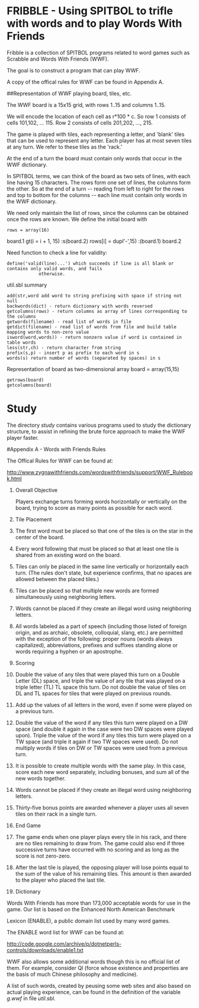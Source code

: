 # FRIBBLE - Using SPITBOL to trifle with words and to play Words With Friends

Fribble is a collection of SPITBOL programs related to word games such as Scrabble and Words With Friends (WWF).

The goal is to construct a program that can play WWF.

A copy of the offical rules for WWF can be found in Appendix A.

##Representation of WWF playing board, tiles, etc.

The WWF board is a 15x15 grid, with rows 1..15 and columns 1..15.

We will encode the location of each cell as r*100 * c. So row 1 consists of cells 101,102, ... 115. Row 2 consists
of cells 201,202, ..., 215.

The game is played with tiles, each representing a letter, and 'blank' tiles that can be used
to represent any letter.  Each player has at most seven tiles at any turn. We refer to these tiles as the 'rack.'

At the end of a turn the board must contain only words that occur in the WWF dictionary.

In SPITBOL terms, we can think of the board as two sets of lines, with each line having 15 characters. The
rows form one set of lines, the columns form the other. So at the end of a turn -- reading from left to right for
the rows and top to bottom for the columns -- each line must contain only words in the WWF dictionary.

We need only maintain the list of rows, since the columns can be obtained once the rows are known. 
We define the initial board with

	rows = array(16)
board.1
	gt(i = i + 1, 15)			:s(board.2)
	rows[i] = dupl'-',15)			:(board.1)
board.2


Need function to check a line for validity:

	define('valid(line)...') which succeeds if line is all blank or contains only valid words, and fails
				otherwise.


util.sbl summary

	add(str,word add word to string prefixing with space if string not null
	backwords(dict) - return dictionary with words reversed
	getcolumns(rows) - return columns as array of lines corresponding to the columns
	getwords(filename) - read list of words in file
	getdict(filename) - read list of words from file and build table mapping words to non-zero value
	isword(word,words)) - return nonzero value if word is contained in table words
	less(str,ch) - return character from string
	prefix(s,p) - insert p as prefix to each word in s
	words(s) return number of words (separated by spaces) in s
	
Representation of board as two-dimensional array
	board = array(15,15)

	getrows(board)
	getcolumns(board)

# Study

The directory *study* contains various programs used to study the dictionary structure, to assist in
refining the brute force approach to make the WWF player faster.



#Appendix A - Words with Friends Rules

The Offical Rules for WWF can be found at:

http://www.zygnawithfriends.com/wordswithfriends/support/WWF_Rulebook.html

1. Overall Objective

    Players exchange turns forming words horizontally or vertically on the board, trying to score as many points as possible for each word.

2. Tile Placement

  1. The first word must be placed so that one of the tiles is on the star in the center of the board.

  2. Every word following that must be placed so that at least one tile is shared from an existing word on the board.

  3. Tiles can only be placed in the same line vertically or horizontally each turn. (The rules don't state,
 but experience confirms, that no spaces are allowed between the placed tiles.)

  4. Tiles can be placed so that multiple new words are formed simultaneously using neighboring letters.

  5. Words cannot be placed if they create an illegal word using neighboring letters.

  6. All words labeled as a part of speech (including those listed of foreign origin, and as archaic, obsolete, colloquial, slang, etc.)
       are permitted with the exception of the following: proper nouns (words always capitalized), abbreviations, prefixes and suffixes
       standing alone or words requiring a hyphen or an apostrophe.

3. Scoring

  1. Double the value of any tiles that were played this turn on a Double Letter (DL) space, and triple the value of 
any tile that was played on a triple letter (TL) TL space this turn. 
Do not double the value of tiles on DL and TL spaces for tiles that were played on previous rounds.

  2. Add up the values of all letters in the word, even if some were played on a previous turn.

  3. Double the value of the word if any tiles this turn were played on a DW space (and double it again 
in the case were two DW spaces were played upon). Triple the value of the word if any tiles this turn were played on a 
TW space (and triple it again if two TW spaces were used). Do not multiply words if tiles on DW or 
TW spaces were used from a previous turn.

  4. It is possible to create multiple words with the same play. In this case, score each new word separately,
 including bonuses, and sum all of the new words together.  

  5. Words cannot be placed if they create an illegal word using neighboring letters.

  6. Thirty-five bonus points are awarded whenever a player uses all seven tiles on their rack in a single turn.

4. End Game

  1. The game ends when one player plays every tile in his rack, and there are no tiles remaining to draw from.
The game could also end if three successive turns have occurred with no scoring and as long as the score is not zero-zero.

  2. After the last tile is played, the opposing player will lose points equal to the sum of the value of his remaining tiles.
This amount is then awarded to the player who placed the last tile.

5. Dictionary

Words With Friends has more than 173,000 acceptable words for use in the game. Our list is based on the Enhanced North American Benchmark

   Lexicon (ENABLE), a public domain list used by many word games.  

The ENABLE word list for WWF can be found at:

http://code.google.com/archive/p/dotnetperls-controls/downloads/enable1.txt

WWF also allows some additional words though this is no official list of them.  For example, consider QI 
(force whose existence and properties are the basis of much Chinese philosophy and medicine).

A list of such words, created by peusing some web sites and also based on actual playing experience, can be
found in the definition of the variable *g.wwf* in file *util.sbl*.




